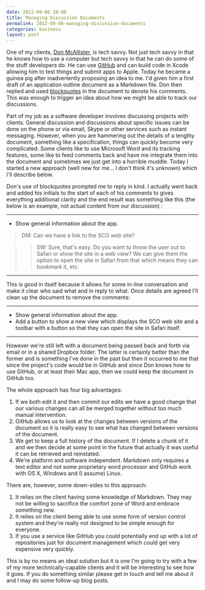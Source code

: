 ```yaml
---
date: 2012-09-06 10:08
title: Managing Discussion Documents
permalink: 2012-09-06-managing-discussion-documents
categories: business
layout: post
---
```


One of my clients, [Don McAllister](http://twitter.com/donmcallister), is tech savvy. Not just tech savvy in that he knows how to use a computer but tech savvy in that he can do some of the stuff developers do. He can use [GitHub](https://github.com) and can build code in Xcode allowing him to test things and submit apps to Apple. Today he became a guinea pig after inadvertently proposing an idea to me. I'd given him a first draft of an application outline document as a Markdown file. Don then replied and used [blockquotes](http://daringfireball.net/projects/markdown/syntax#blockquote) in the document to denote his comments. This was enough to trigger an idea about how we might be able to track our discussions.

Part of my job as a software developer involves discussing projects with clients. General discussion and discussions about specific issues can be done on the phone or via email, Skype or other services such as instant messaging. However, when you are hammering out the details of a lengthy document, something like a specification, things can quickly become very complicated. Some clients like to use Microsoft Word and its tracking features, some like to feed comments back and have me integrate them into the document and sometimes we just get into a horrible muddle. Today I started a new approach (well new for me... I don't think it's unknown) which I'll describe below.

Don's use of blockquotes prompted me to reply in kind. I actually went back and added his initials to the start of each of his comments to gives everything additional clarity and the end result was something like this (the below is an example, not actual content from our discussion) :

---

* Show general information about the app.

>DM: Can we have a link to the SCO web site?

>>SW: Sure, that's easy. Do you want to throw the user out to Safari or show the site in a web view? We can give them the option to open the site in Safari from that which means they can bookmark it, etc.

---

This is good in itself because it allows for some in-line conversation and make it clear who said what and in reply to what. Once details are agreed I'll clean up the document to remove the comments:

---

* Show general information about the app.
* Add a button to show a new view which displays the SCO web site and a toolbar with a button so that they can open the site in Safari itself.

---

However we're still left with a document being passed back and forth via email or in a shared Dropbox folder. The latter is certainly better than the former and is something I've done in the past but then it occurred to me that since the project's code would be in GitHub and since Don knows how to use GitHub, or at least their Mac app, then we could keep the document in GitHub too.

The whole approach has four big advantages:

1. If we both edit it and then commit our edits we have a good change that our various changes can all be merged together without too much manual intervention.
2. GitHub allows us to look at the changes between versions of the document so it is really easy to see what has changed between versions of the document. 
3. We get to keep a full history of the document. If I delete a chunk of it and we then decide at some point in the future that actually it was useful it can be retrieved and reinstated.
4. We're platform and software independent. Markdown only requires a text editor and not some proprietary word processor and GitHub work with OS X, Windows and (I assume) Linux.

There are, however, some down-sides to this approach:

1. It relies on the client having some knowledge of Markdown. They may not be willing to sacrifice the comfort zone of Word and embrace something new.
2. It relies on the client being able to use some form of version control system and they're really not designed to be simple enough for everyone.
3. If you use a service like GitHub you could potentially end up with a lot of repositories just for document management which could get very expensive very quickly.

This is by no means an ideal solution but it is one I'm going to try with a few of my more technically-capable clients and it will be interesting to see how it goes. If you do something similar please get in touch and tell me about it and I may do some follow-up blog posts.
